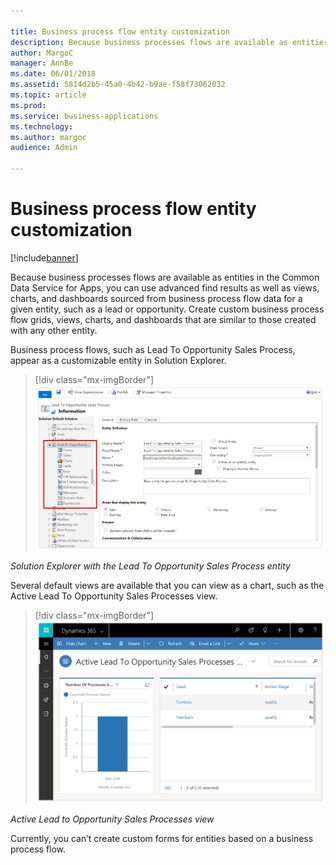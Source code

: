 ```yaml
---

title: Business process flow entity customization
description: Because business processes flows are available as entities in the Common Data Service for Apps, you can use advanced find results as well as views, charts, and dashboards sourced from business process flow data for a given entity, such as a lead or opportunity.
author: MargoC
manager: AnnBe
ms.date: 06/01/2018
ms.assetid: 5814d2b5-45a0-4b42-b9ae-f58f73062032
ms.topic: article
ms.prod: 
ms.service: business-applications
ms.technology: 
ms.author: margoc
audience: Admin

---
```

#  Business process flow entity customization




[!include[banner](../../includes/banner.md)]

Because business processes flows are available as entities in the Common Data
Service for Apps, you can use advanced find results as well as views, charts,
and dashboards sourced from business process flow data for a given entity, such
as a lead or opportunity. Create custom business process flow grids, views,
charts, and dashboards that are similar to those created with any other entity.

Business process flows, such as Lead To Opportunity Sales Process, appear as a
customizable entity in Solution Explorer.

> [!div class="mx-imgBorder"] 
> ![A screenshot of the Solution Explorer with the Lead To Opportunity Sales Process entity ](media/business-process-flow-entity-customization-1.png "A screenshot of the Solution Explorer with the Lead To Opportunity Sales Process entity ")
<!-- Picture 15 -->


*Solution Explorer with the Lead To Opportunity Sales Process entity*

Several default views are available that you can view as a chart, such as the
Active Lead To Opportunity Sales Processes view.

> [!div class="mx-imgBorder"] 
> ![A screenshot of the Active Lead to Opportunity Sales Processes view ](media/business-process-flow-entity-customization-2.png "A screenshot of the Active Lead to Opportunity Sales Processes view ")
<!-- Picture 16 -->


*Active Lead to Opportunity Sales Processes view*

Currently, you can’t create custom forms for entities based on a business
process flow.
